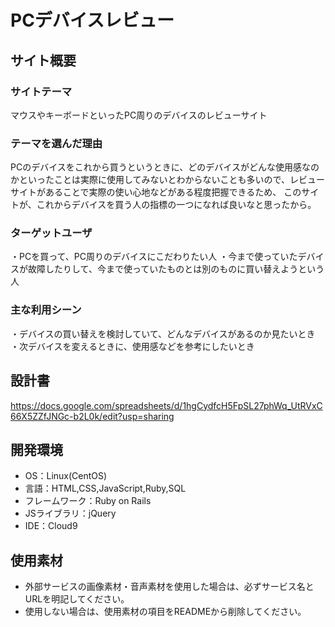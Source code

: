 # PCデバイスレビュー

## サイト概要
### サイトテーマ
マウスやキーボードといったPC周りのデバイスのレビューサイト

### テーマを選んだ理由
PCのデバイスをこれから買うというときに、どのデバイスがどんな使用感なのかといったことは実際に使用してみないとわからないことも多いので、レビューサイトがあることで実際の使い心地などがある程度把握できるため、
このサイトが、これからデバイスを買う人の指標の一つになれば良いなと思ったから。

### ターゲットユーザ
・PCを買って、PC周りのデバイスにこだわりたい人
・今まで使っていたデバイスが故障したりして、今まで使っていたものとは別のものに買い替えようという人

### 主な利用シーン
・デバイスの買い替えを検討していて、どんなデバイスがあるのか見たいとき
・次デバイスを変えるときに、使用感などを参考にしたいとき

## 設計書
https://docs.google.com/spreadsheets/d/1hgCydfcH5FpSL27phWq_UtRVxC66X5ZZfJNGc-b2L0k/edit?usp=sharing

## 開発環境
- OS：Linux(CentOS)
- 言語：HTML,CSS,JavaScript,Ruby,SQL
- フレームワーク：Ruby on Rails
- JSライブラリ：jQuery
- IDE：Cloud9

## 使用素材
- 外部サービスの画像素材・音声素材を使用した場合は、必ずサービス名とURLを明記してください。
- 使用しない場合は、使用素材の項目をREADMEから削除してください。

